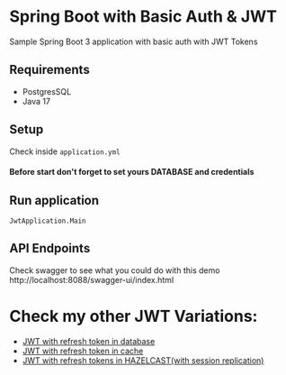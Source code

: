 # Spring Boot with Basic Auth & JWT

Sample Spring Boot 3 application with basic auth with JWT Tokens

## Requirements
- PostgresSQL
- Java 17

## Setup
Check inside `application.yml`

#### Before start don't forget to set yours DATABASE and credentials

## Run application
`JwtApplication.Main`

## API Endpoints
Check swagger to see what you could do with this demo
http://localhost:8088/swagger-ui/index.html


# Check my other JWT Variations: 
- [JWT with refresh token in database](https://github.com/marcinzygmunt-pl/spring-boot-jwt-with-refresh)
- [JWT with refresh token in cache](https://github.com/marcinzygmunt-pl/spring-boot-jwt-with-refresh-cache)
- [JWT with refresh tokens in HAZELCAST(with session replication)](https://github.com/marcinzygmunt-pl/spring-boot-jwt-with-refresh-cache-hazelcast)